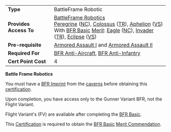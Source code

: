 |     |     |
| --- | --- |
| **Type** | BattleFrame Robotic |
| **Provides Access To** | [BattleFrame Robotics](../vehicles/BattleFrame_Robotics.md)  <br>[Peregrine](../vehicles/Peregrine.md) ([NC](../factions/New_Conglomerate.md)), [Colossus](../vehicles/Colossus.md) ([TR](../factions/Terran_Republic.md)), [Aphelion](../vehicles/Aphelion.md) ([VS](../factions/Vanu_Sovereignty.md))  <br>With [BFR Basic](../merits/BFR_(Merit).md) [Merit](../merits/index.md): [Eagle](../vehicles/Eagle.md) ([NC](../factions/New_Conglomerate.md)), [Invader](../vehicles/Invader.md) ([TR](../factions/Terran_Republic.md)), [Eclipse](../vehicles/Eclipse.md) ([VS](../factions/Vanu_Sovereignty.md)) |
| **Pre-requisite** | [Armored Assault I](Armored_Assault_I.md) and [Armored Assault II](Armored_Assault_II.md) |
| **Required For** | [BFR Anti-Aircraft](BFR_Anti-Aircraft.md), [BFR Anti-Infantry](BFR_Anti-Infantry.md) |
| **Cert Point Cost** | 4   |

**Battle Frame Robotics**

You must have a [BFR Imprint](../terminology/BFR_Imprint.md) from the
[caverns](../locations/Caverns.md) before obtaining this
[certification](Certification.md).

Upon completion, you have access only to the Gunner Variant BFR, not the Flight
Variant.

Flight Variant's (FV) are avaliable after completing the
[BFR Basic](<../merits/BFR_(Merit).md>).

This [Certification](Certification.md) is required to obtain the
[BFR Basic](<../merits/BFR_(Merit).md>)
[Merit Commendation](../merits/index.md).
